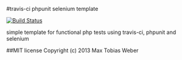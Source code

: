 #travis-ci phpunit selenium template

[![Build Status](https://travis-ci.org/touhonoob/travis-ci-phpunit-selenium-template.png)](https://travis-ci.org/touhonoob/travis-ci-phpunit-selenium-template)

simple template for functional php tests using travis-ci, phpunit and selenium

##MIT license
Copyright (c) 2013 Max Tobias Weber
